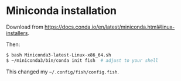 

# Miniconda installation

Download from https://docs.conda.io/en/latest/miniconda.html#linux-installers.

Then:
```bash
$ bash Miniconda3-latest-Linux-x86_64.sh
$ ~/miniconda3/bin/conda init fish  # adjust to your shell
```

This changed my `~/.config/fish/config.fish`.
